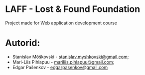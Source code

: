 # LAFF - Lost & Found Foundation
Project made for Web application development course

# Autorid: 
- Stanislav Mõškovski - stanislav.myshkovski@gmail.com; 
- Mari-Liis Pihlapuu - mariliis.pihlapuu@gmail.com;
- Edgar Pašenkov - edgarpasenkov@gmail.com

